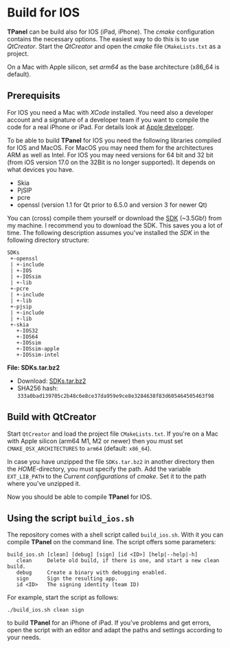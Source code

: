 # Build for IOS

**TPanel** can be build also for IOS (iPad, iPhone). The _cmake_ configuration contains the necessary options. The easiest way to do this is to use _QtCreator_. Start the _QtCreator_ and open the _cmake_ file `CMakeLists.txt` as a project.

On a Mac with Apple silicon, set _arm64_ as the base architecture (x86_64 is default).

## Prerequisits

For IOS you need a Mac with *XCode* installed. You need also a developer account and a signature of a developer team if you want to compile the code for a real iPhone or iPad. For details look at [Apple developer](https://developer.apple.com/tutorials/app-dev-training).

To be able to build **TPanel** for IOS you need the following libraries compiled for IOS and MacOS. For MacOS you may need them for the architectures ARM as well as Intel. For IOS you may need versions for 64 bit and 32 bit (from iOS version 17.0 on the 32Bit is no longer supported). It depends on what devices you have.

- Skia
- PjSIP
- pcre
- openssl (version 1.1 for Qt prior to 6.5.0 and version 3 for newer Qt)

You can (cross) compile them yourself or download the [SDK](https://www.theosys.at/download/SDKs.tar.bz2) (~3.5Gb!) from my machine. I recommend you to download the SDK. This saves you a lot of time. The following description assumes you've installed the _SDK_ in the following directory structure:
```
SDKs
 +-openssl
 | +-include
 | +-IOS
 | +-IOSsim
 | +-lib
 +-pcre
 | +-include
 | +-lib
 +-pjsip
 | +-include
 | +-lib
 +-skia
   +-IOS32
   +-IOS64
   +-IOSsim
   +-IOSsim-apple
   +-IOSsim-intel
```

**File: SDKs.tar.bz2**

- Download: [SDKs.tar.bz2](https://www.theosys.at/download/SDKs.tar.bz2)
- SHA256 hash: `333a0bad139705c2b48c6e8ce37da959e9ce8e3284638f83d605464505463f98`

## Build with QtCreator

Start `QtCreator` and load the project file `CMakeLists.txt`. If you're on a Mac with Apple silicon (arm64 M1, M2 or newer) then you must set `CMAKE_OSX_ARCHITECTURES` to `arm64` (default: `x86_64`).

In case you have unzipped the file `SDKs.tar.bz2` in another directory then the _HOME_-directory, you must specify the path. Add the variable `EXT_LIB_PATH` to the _Current configurations_ of _cmake_. Set it to the path where you've unzipped it.

Now you should be able to compile **TPanel** for IOS.

## Using the script `build_ios.sh`

The repository comes with a shell script called `build_ios.sh`. With it you can compile **TPanel** on the command line. The script offers some parameters:
```
build_ios.sh [clean] [debug] [sign] [id <ID>] [help|--help|-h]
   clean     Delete old build, if there is one, and start a new clean build.
   debug     Create a binary with debugging enabled.
   sign      Sign the resulting app.
   id <ID>   The signing identity (team ID)
```

For example, start the script as follows:

`./build_ios.sh clean sign`

to build **TPanel** for an iPhone of iPad. If you've problems and get errors, open the script with an editor and adapt the paths and settings according to your needs.
